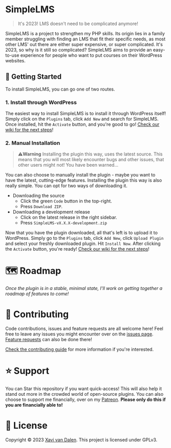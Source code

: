 # SimpleLMS
> It's 2023! LMS doesn't need to be complicated anymore!

SimpleLMS is a project to strengthen my PHP skills. Its origin lies in a family member struggling with finding an LMS that fit their specific needs, as most other LMS' out there are either super expensive, or super complicated. It's 2023, so why is it still so complicated? SimpleLMS aims to provide an easy-to-use experience for people who want to put courses on their WordPress websites.

## 🚀 Getting Started
To install SimpleLMS, you can go one of two routes.

### 1. Install through WordPress
The easiest way to install SimpleLMS is to install it through WordPress itself! Simply click on the `Plugins` tab, click `Add New` and search for SimpleLMS. Once installed, hit the `Activate` button, and you're good to go! [Check our wiki for the next steps]()!

### 2. Manual Installation
> ⚠️**Warning** Installing the plugin this way, uses the latest source. This means that you will most likely encounter bugs and other issues, that other users might not! You have been warned...

You can also choose to manually install the plugin - maybe you want to have the latest, cutting-edge features. Installing the plugin this way is also really simple. You can opt for two ways of downloading it.

- Downloading the source
    - Click the green `Code` button in the top-right.
    - Press `Download ZIP`. 
- Downloading a development release
    - Click on the latest release in the right sidebar.
    - Press `SimpleLMS-vX.X.X-development.zip`

Now that you have the plugin downloaded, all that's left is to upload it to WordPress. Simply go to the `Plugins` tab, click `Add New`, click `Upload Plugin` and select your freshly downloaded plugin. Hit `Install Now`. After clicking the `Activate` button, you're ready! [Check our wiki for the next steps]()!

# 🗺️ Roadmap
*Once the plugin is in a stable, minimal state, I'll work on getting together a roadmap of features to come!*

# 🤝 Contributing
Code contributions, issues and feature requests are all welcome here! Feel free to leave any issues you might encounter over on the [issues page](). [Feature requests]() can also be done there!

[Check the contributing guide]() for more information if you're interested.

# ⭐️ Support
You can Star this repository if you want quick-access! This will also help it stand out more in the crowded world of open-source plugins. You can also choose to support me financially, over on my [Patreon](). **Please only do this if you are financially able to!**

# 📝 License
Copyright © 2023 [Xavi van Dalen](https://github.com/Xaaf). This project is licensed under GPLv3.
